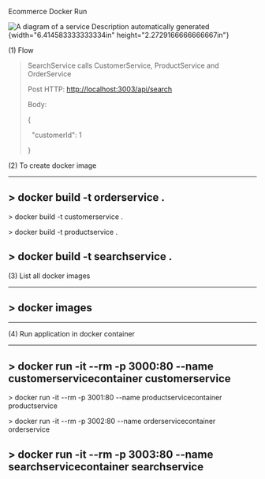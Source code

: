 Ecommerce Docker Run

![A diagram of a service Description automatically
generated](media/image1.png){width="6.414583333333334in"
height="2.2729166666666667in"}

(1) Flow

> SearchService calls CustomerService, ProductService and OrderService
>
> Post HTTP: <http://localhost:3003/api/search>
>
> Body:
>
> {
>
>   \"customerId\": 1
>
> }

(2) To create docker image

  -----------------------------------------------------------------------
  \> docker build -t orderservice .
  -----------------------------------------------------------------------
  \> docker build -t customerservice .

  \> docker build -t productservice .

  \> docker build -t searchservice .
  -----------------------------------------------------------------------

(3) List all docker images

  -----------------------------------------------------------------------
  \> docker images
  -----------------------------------------------------------------------

  -----------------------------------------------------------------------

(4) Run application in docker container

  -----------------------------------------------------------------------
  \> docker run -it \--rm -p 3000:80 \--name customerservicecontainer
  customerservice
  -----------------------------------------------------------------------
  \> docker run -it \--rm -p 3001:80 \--name productservicecontainer
  productservice

  \> docker run -it \--rm -p 3002:80 \--name orderservicecontainer
  orderservice

  \> docker run -it \--rm -p 3003:80 \--name searchservicecontainer
  searchservice
  -----------------------------------------------------------------------
